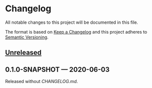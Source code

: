 # Changelog

All notable changes to this project will be documented in this file.

The format is based on [Keep a Changelog](http://keepachangelog.com)
and this project adheres to [Semantic Versioning](http://semver.org/spec/v2.0.0.html).


## [Unreleased]

## 0.1.0-SNAPSHOT — 2020-06-03
Released without _CHANGELOG.md_.


[Unreleased]: https://github.com/b-social/kafka-event-processor/compare/0.1.0-SNAPSHOT...HEAD
